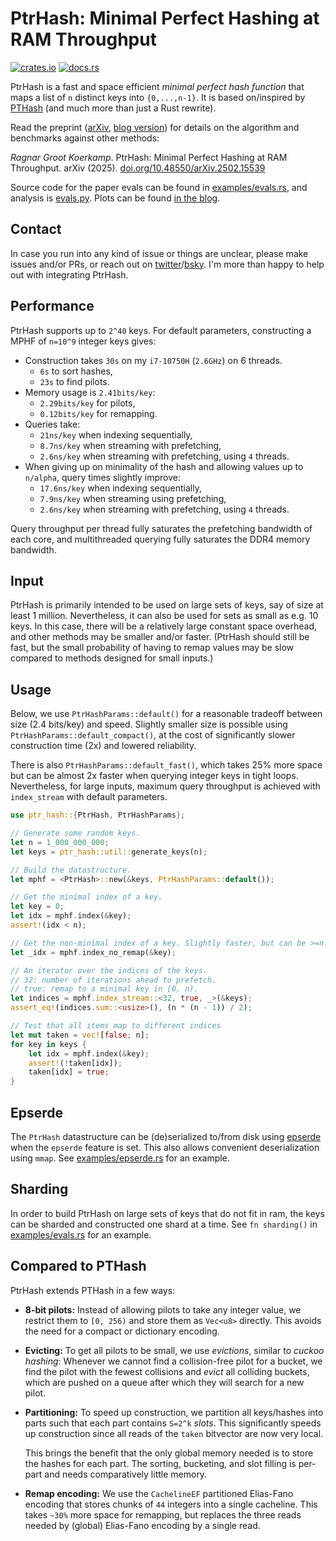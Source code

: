 # PtrHash: Minimal Perfect Hashing at RAM Throughput

[![crates.io](https://img.shields.io/crates/v/ptr_hash.svg)](https://crates.io/crates/ptr_hash)
[![docs.rs](https://img.shields.io/docsrs/ptr_hash.svg)](https://docs.rs/ptr_hash)

PtrHash is a fast and space efficient *minimal perfect hash function* that maps
a list of `n` distinct keys into `{0,...,n-1}`.
It is based on/inspired by [PTHash](https://github.com/jermp/pthash) (and much
more than just a Rust rewrite).

Read the preprint ([arXiv](https://arxiv.org/abs/2502.15539), [blog
version](https://curiouscoding.nl/posts/ptrhash)) for details on the algorithm
and benchmarks against other methods:

*Ragnar Groot Koerkamp*. PtrHash: Minimal Perfect Hashing at RAM Throughput.
arXiv (2025). [doi.org/10.48550/arXiv.2502.15539](https://doi.org/10.48550/arXiv.2502.15539)

Source code for the paper evals can be found in
[examples/evals.rs](examples/evals.rs), and analysis is [evals.py](evals.py).
Plots can be found [in the blog](https://github.com/RagnarGrootKoerkamp/research/blob/master/posts/ptrhash/).

## Contact

In case you run into any kind of issue or things are unclear,
please make issues and/or PRs, or reach out on [twitter]((https://twitter.com/curious_coding))/[bsky](https://bsky.app/profile/curiouscoding.nl).
I'm more than happy to help out with integrating PtrHash.

## Performance

PtrHash supports up to `2^40` keys. For default parameters, constructing a MPHF of `n=10^9` integer keys gives:
- Construction takes `30s` on my `i7-10750H` (`2.6GHz`) on 6 threads.
  - `6s` to sort hashes,
  - `23s` to find pilots.
- Memory usage is `2.41bits/key`:
  - `2.29bits/key` for pilots,
  - `0.12bits/key` for remapping.
- Queries take:
  - `21ns/key` when indexing sequentially,
  - `8.7ns/key` when streaming with prefetching,
  - `2.6ns/key` when streaming with prefetching, using `4` threads.
- When giving up on minimality of the hash and allowing values up to `n/alpha`,
  query times slightly improve:
  - `17.6ns/key` when indexing sequentially,
  - `7.9ns/key` when streaming using prefetching,
  - `2.6ns/key` when streaming with prefetching, using `4` threads.

Query throughput per thread fully saturates the prefetching bandwidth of each
core, and multithreaded querying fully saturates the DDR4 memory bandwidth.

## Input

PtrHash is primarily intended to be used on large sets of keys, say of size at
least 1 million. Nevertheless, it can also be used for sets as small as e.g. 10
keys. In this case, there will be a relatively large constant space overhead,
and other methods may be smaller and/or faster.
(PtrHash should still be fast, but the small probability of having to remap
values may be slow compared to methods designed for small inputs.)


## Usage

Below, we use `PtrHashParams::default()` for a reasonable tradeoff between size
(2.4 bits/key) and speed.
Slightly smaller size is possible using `PtrHashParams::default_compact()`,
at the cost of significantly slower construction time (2x) and lowered reliability.

There is also `PtrHashParams::default_fast()`, which takes 25% more space but
can be almost 2x faster when querying integer keys in tight loops. Nevertheless,
for large inputs, maximum query throughput is achieved with `index_stream` with default parameters.

```rust
use ptr_hash::{PtrHash, PtrHashParams};

// Generate some random keys.
let n = 1_000_000_000;
let keys = ptr_hash::util::generate_keys(n);

// Build the datastructure.
let mphf = <PtrHash>::new(&keys, PtrHashParams::default());

// Get the minimal index of a key.
let key = 0;
let idx = mphf.index(&key);
assert!(idx < n);

// Get the non-minimal index of a key. Slightly faster, but can be >=n.
let _idx = mphf.index_no_remap(&key);

// An iterator over the indices of the keys.
// 32: number of iterations ahead to prefetch.
// true: remap to a minimal key in [0, n).
let indices = mphf.index_stream::<32, true, _>(&keys);
assert_eq!(indices.sum::<usize>(), (n * (n - 1)) / 2);

// Test that all items map to different indices
let mut taken = vec![false; n];
for key in keys {
    let idx = mphf.index(&key);
    assert!(!taken[idx]);
    taken[idx] = true;
}
```

## Epserde

The `PtrHash` datastructure can be (de)serialized to/from disk using
[epserde](https://github.com/vigna/epserde-rs) when the `epserde` feature is set.
This also allows convenient deserialization using `mmap`.
See [examples/epserde.rs](examples/epserde.rs) for an example.

## Sharding

In order to build PtrHash on large sets of keys that do not fit in ram, the keys
can be sharded and constructed one shard at a time.
See `fn sharding()` in [examples/evals.rs](examples/epserde.rs) for an example.

## Compared to PTHash

PtrHash extends PTHash in a few ways:

-   **8-bit pilots:** Instead of allowing pilots to take any integer value, we
    restrict them to `[0, 256)` and store them as `Vec<u8>` directly.
    This avoids the need for a compact or dictionary encoding.
-   **Evicting:** To get all pilots to be small, we use *evictions*, similar
    to *cuckoo hashing*: Whenever we cannot find a collision-free pilot for a
    bucket, we find the pilot with the fewest collisions and *evict* all
    colliding buckets, which are pushed on a queue after which they will search
    for a new pilot.
-   **Partitioning:** To speed up construction, we partition all keys/hashes
    into parts such that each part contains `S=2^k` *slots*.
    This significantly speeds up
    construction since all reads of the `taken` bitvector are now very local.
    
    This brings the benefit that the only global memory needed is to store the
    hashes for each part. The sorting, bucketing, and slot filling is per-part
    and needs comparatively little memory.
-   **Remap encoding:** We use the `CachelineEF` partitioned Elias-Fano encoding that stores
    chunks of `44` integers into a single cacheline. This takes `~30%` more
    space for remapping, but replaces the three reads needed by (global)
    Elias-Fano encoding by a single read.
